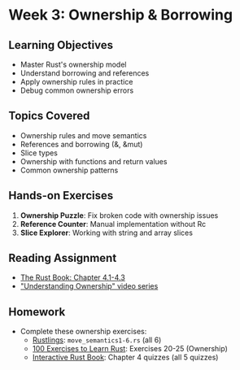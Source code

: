 # Week 3: Ownership & Borrowing

## Learning Objectives

- Master Rust's ownership model
- Understand borrowing and references
- Apply ownership rules in practice
- Debug common ownership errors

## Topics Covered

- Ownership rules and move semantics
- References and borrowing (&, &mut)
- Slice types
- Ownership with functions and return values
- Common ownership patterns

## Hands-on Exercises

1. **Ownership Puzzle**: Fix broken code with ownership issues
2. **Reference Counter**: Manual implementation without Rc
3. **Slice Explorer**: Working with string and array slices

## Reading Assignment

- [The Rust Book: Chapter 4.1-4.3](https://doc.rust-lang.org/book/ch04-00-understanding-ownership.html)
- ["Understanding Ownership" video series](https://www.youtube.com/watch?v=VFIOSWy93H0)

## Homework

- Complete these ownership exercises:
  - [Rustlings](https://github.com/rust-lang/rustlings/tree/main/exercises/06_move_semantics): `move_semantics1-6.rs` (all 6)
  - [100 Exercises to Learn Rust](https://rust-exercises.com/100-exercises/): Exercises 20-25 (Ownership)
  - [Interactive Rust Book](https://rust-book.cs.brown.edu/ch04-01-what-is-ownership.html): Chapter 4 quizzes (all 5 quizzes)
